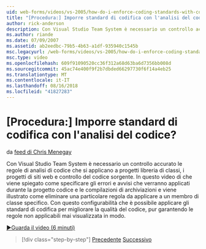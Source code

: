 ```yaml
---
uid: web-forms/videos/vs-2005/how-do-i-enforce-coding-standards-with-code-analysis
title: "[Procedura:] Imporre standard di codifica con l'analisi del codice? | Microsoft Docs"
author: rick-anderson
description: Con Visual Studio Team System è necessario un controllo accurato le regole di analisi di codice che si applicano a progetti libreria di classi, i progetti di siti web e co di codice sorgente...
ms.author: riande
ms.date: 07/09/2007
ms.assetid: ab2eedbc-79b5-4b63-a1df-935940c1545b
msc.legacyurl: /web-forms/videos/vs-2005/how-do-i-enforce-coding-standards-with-code-analysis
msc.type: video
ms.openlocfilehash: 609f91090520cc36f312a68d63ba6d7356bb008d
ms.sourcegitcommit: 45ac74e400f9f2b7dbded66297730f6f14a4eb25
ms.translationtype: MT
ms.contentlocale: it-IT
ms.lasthandoff: 08/16/2018
ms.locfileid: "41827283"
---
```

<a name="how-do-i-enforce-coding-standards-with-code-analysis"></a>[Procedura:] Imporre standard di codifica con l'analisi del codice?
====================
da [feed di Chris Menegay](https://twitter.com/CMenegay)

Con Visual Studio Team System è necessario un controllo accurato le regole di analisi di codice che si applicano a progetti libreria di classi, i progetti di siti web e controllo del codice sorgente. In questo video di che viene spiegato come specificare gli errori e avvisi che verranno applicati durante la progetto codice e le compilazioni di archiviazioni e viene illustrato come eliminare una particolare regola da applicare a un membro di classe specifico. Con questo configurabilità che è possibile applicare gli standard di codifica per migliorare la qualità del codice, pur garantendo le regole non applicabili mai visualizzata in modo.

[&#9654;Guarda il video (6 minuti)](https://channel9.msdn.com/Blogs/ASP-NET-Site-Videos/how-do-i-enforce-coding-standards-with-code-analysis)

> [!div class="step-by-step"]
> [Precedente](how-do-i-set-up-distributed-load-testing-for-high-volume-tests.md)
> [Successivo](how-do-i-use-generic-tests.md)
